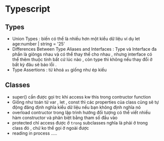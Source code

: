 # Typescript
## Types
- Union Types : biến có thể là nhiều hơn một kiểu dữ liệu ví dụ let age:number | string = '25'
- Differences Between Type Aliases and Interfaces : Type và Interface đa phần là giôngs nhau và có thể thay thế cho nhau , nhưng interface có thể thêm thuộc tính bất cứ lúc nào , còn type thì không nếu thay đổi ở bất kỳ đâu sẽ báo lỗi .
- Type Assertions : từ khoá `as` giống như ép kiểu

## Classes
- super() cần được gọi trc khi access kw this trong contructor function
- Giống như toán tử var , let , const thì các properties của class cũng sẽ tự động đăng định nghĩa kiểu dữ liệu nếu bạn không định nghĩa nó
- overload contructor trong lập trình hướng đối tượng có thể viết nhiều hàm constructor và phân biệt bằng tham số đầu vào
- protected chỉ access được ở `trong` subclasses nghĩa là phải ở trong class đó , chứ ko thể gọi ở ngoài được
- reading in process ..... 
